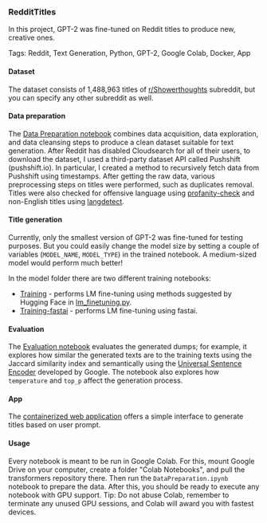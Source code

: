 ### RedditTitles

In this project, GPT-2 was fine-tuned on Reddit titles to produce new, creative ones.

Tags: Reddit, Text Generation, Python, GPT-2, Google Colab, Docker, App

#### Dataset

The dataset consists of 1,488,963 titles of [r/Showerthoughts](https://www.reddit.com/r/Showerthoughts/) subreddit, but you can specify any other subreddit as well.

#### Data preparation

The [Data Preparation notebook](https://nbviewer.jupyter.org/github/polakowo/textai/blob/master/RedditTitles/GPT2-small/DataPreparation.ipynb) combines data acquisition, data exploration, and data cleansing steps to produce a clean dataset suitable for text generation. After Reddit has disabled Cloudsearch for all of their users, to download the dataset, I used a third-party dataset API called Pushshift (pushshift.io). In particular, I created a method to recursively fetch data from Pushshift using timestamps. After getting the raw data, various preprocessing steps on titles were performed, such as duplicates removal. Titles were also checked for offensive language using [profanity-check](https://pypi.org/project/profanity-check/) and non-English titles using [langdetect](https://pypi.org/project/langdetect/).

#### Title generation

Currently, only the smallest version of GPT-2 was fine-tuned for testing purposes. But you could easily change the model size by setting a couple of variables (`MODEL_NAME`, `MODEL_TYPE`) in the trained notebook. A medium-sized model would perform much better!

In the model folder there are two different training notebooks:
- [Training](https://nbviewer.jupyter.org/github/polakowo/textai/blob/master/RedditTitles/GPT2-small/Training.ipynb) - performs LM fine-tuning using methods suggested by Hugging Face in [lm_finetuning.py](https://github.com/huggingface/transformers/blob/master/examples/run_lm_finetuning.py).
- [Training-fastai](https://nbviewer.jupyter.org/github/polakowo/textai/blob/master/RedditTitles/GPT2-small/Training-fastai.ipynb) - performs LM fine-tuning using fastai.

#### Evaluation

The [Evaluation notebook](https://nbviewer.jupyter.org/github/polakowo/textai/blob/master/RedditTitles/GPT2-small/Evaluation.ipynb) evaluates the generated dumps; for example, it explores how similar the generated texts are to the training texts using the Jaccard similarity index and semantically using the [Universal Sentence Encoder](https://tfhub.dev/google/universal-sentence-encoder/4) developed by Google. The notebook also explores how `temperature` and `top_p` affect the generation process.

#### App

The [containerized web application](https://github.com/polakowo/textai/tree/master/RedditTitles/app) offers a simple interface to generate titles based on user prompt. 

#### Usage

Every notebook is meant to be run in Google Colab. For this, mount Google Drive on your computer, create a folder "Colab Notebooks", and pull the transformers repository there. Then run the `DataPreparation.ipynb` notebook to prepare the data. After this, you should be ready to execute any notebook with GPU support. Tip: Do not abuse Colab, remember to terminate any unused GPU sessions, and Colab will award you with fastest devices.
